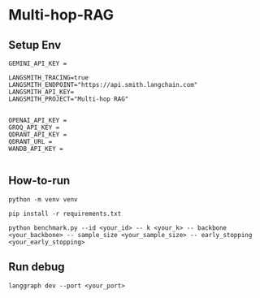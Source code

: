 # Multi-hop-RAG

## Setup Env 

```
GEMINI_API_KEY = 

LANGSMITH_TRACING=true
LANGSMITH_ENDPOINT="https://api.smith.langchain.com"
LANGSMITH_API_KEY=
LANGSMITH_PROJECT="Multi-hop RAG"


OPENAI_API_KEY = 
GROQ_API_KEY = 
QDRANT_API_KEY = 
QDRANT_URL = 
WANDB_API_KEY = 


```


## How-to-run 

```
python -m venv venv

pip install -r requirements.txt

python benchmark.py --id <your_id> -- k <your_k> -- backbone <your_backbone> -- sample_size <your_sample_size> -- early_stopping <your_early_stopping> 

```


## Run debug 

```
langgraph dev --port <your_port> 

```


